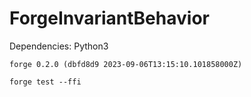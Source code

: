 # ForgeInvariantBehavior

Dependencies: Python3

```
forge 0.2.0 (dbfd8d9 2023-09-06T13:15:10.101858000Z)

forge test --ffi
```

